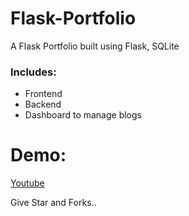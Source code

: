 # Flask-Portfolio
A Flask Portfolio built using Flask, SQLite

### Includes:
- Frontend
- Backend
- Dashboard to manage blogs
  
# Demo:
[Youtube](https://youtu.be/7RSuB21dD5A?si=d2vp7RuCElvE17t0)

Give Star and Forks..
